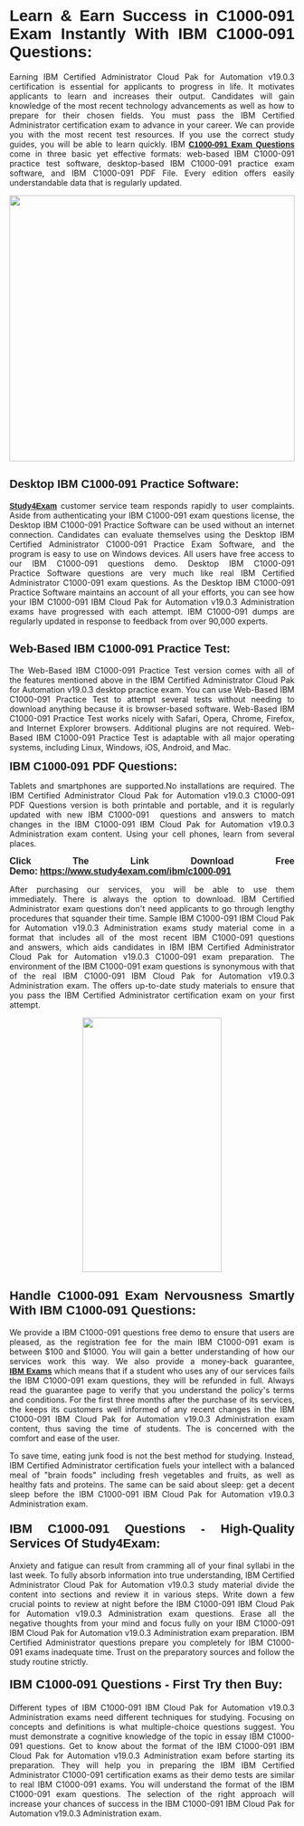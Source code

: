 <h1 style="text-align: justify;"><span style="font-family:Tahoma,Geneva,sans-serif;"><strong>Learn & Earn Success in C1000-091 Exam Instantly With IBM C1000-091 Questions:</strong></span></h1>

<p style="text-align: justify;">Earning IBM Certified Administrator Cloud Pak for Automation v19.0.3 certification is essential for applicants to progress in life. It motivates applicants to learn and increases their output. Candidates will gain knowledge of the most recent technology advancements as well as how to prepare for their chosen fields. You must pass the IBM Certified Administrator certification exam to advance in your career. We can provide you with the most recent test resources. If you use the correct study guides, you will be able to learn quickly. IBM <a href="https://www.study4exam.com/ibm/c1000-091" target="_blank"><span style="font-family:Tahoma,Geneva,sans-serif;"><strong>C1000-091 Exam Questions</strong></span></a> come in three basic yet effective formats: web-based IBM C1000-091 practice test software, desktop-based IBM C1000-091 practice exam software, and IBM C1000-091 PDF File. Every edition offers easily understandable data that is regularly updated.</p>

<p style="text-align: justify;"><a href="https://www.study4exam.com/ibm/c1000-091" target="_blank"><img alt="" src="https://lh3.googleusercontent.com/pw/AM-JKLVq_oPqfp0-n5zn4yqAoyjjcA2yO-jT5Cm68rj_xPcdsmakSaLzyxJ8unsRMKMdGkmOINvzyM17CwNHdrz3aK03FYcCewHDEYJs7lAvJLcrBifJ5qSpkhSIJgPhz-7dSY7ixq9ev6p4G2ds_VnujUaf=w1366-h530-no?authuser=0" style="width: 100%; height: 470px;" /></a></p>

<h2 style="text-align: justify;"><span style="font-family:Tahoma,Geneva,sans-serif;"><strong><span style="font-size:20px;">Desktop IBM C1000-091 Practice Software:</span></strong></span></h2>

<p style="text-align: justify;"><a href="https://www.study4exam.com/" target="_blank"><span style="font-family:Tahoma,Geneva,sans-serif;"><strong>Study4Exam</strong></span></a> customer service team responds rapidly to user complaints. Aside from authenticating your IBM C1000-091 exam questions license, the Desktop IBM C1000-091 Practice Software can be used without an internet connection. Candidates can evaluate themselves using the Desktop IBM Certified Administrator C1000-091 Practice Exam Software, and the program is easy to use on Windows devices. All users have free access to our IBM C1000-091 questions demo. Desktop IBM C1000-091 Practice Software questions are very much like real IBM Certified Administrator C1000-091 exam questions. As the Desktop IBM C1000-091 Practice Software maintains an account of all your efforts, you can see how your IBM C1000-091 IBM Cloud Pak for Automation v19.0.3 Administration exams have progressed with each attempt. IBM C1000-091 dumps are regularly updated in response to feedback from over 90,000 experts.</p>

<h2 style="text-align: justify;"><strong><span style="font-family:Tahoma,Geneva,sans-serif;"><span style="font-size:20px;">Web-Based IBM C1000-091 Practice Test:</span></span></strong></h2>

<p style="text-align: justify;">The Web-Based IBM C1000-091 Practice Test version comes with all of the features mentioned above in the IBM Certified Administrator Cloud Pak for Automation v19.0.3 desktop practice exam. You can use Web-Based IBM C1000-091 Practice Test to attempt several tests without needing to download anything because it is browser-based software. Web-Based IBM C1000-091 Practice Test works nicely with Safari, Opera, Chrome, Firefox, and Internet Explorer browsers. Additional plugins are not required. Web-Based IBM C1000-091 Practice Test is adaptable with all major operating systems, including Linux, Windows, iOS, Android, and Mac.</p>

<p style="text-align: justify;"><strong><span style="font-family:Tahoma,Geneva,sans-serif;"><span style="font-size:20px;">IBM C1000-091 PDF Questions:</span></span></strong></p>

<p style="text-align: justify;">Tablets and smartphones are supported.No installations are required. The IBM Certified Administrator Cloud Pak for Automation v19.0.3 C1000-091 PDF Questions version is both printable and portable, and it is regularly updated with new IBM C1000-091  questions and answers to match changes in the IBM C1000-091 IBM Cloud Pak for Automation v19.0.3 Administration exam content. Using your cell phones, learn from several places.</p>

<p style="text-align: justify;"><strong><span style="font-size:16px;"><span style="font-family:Tahoma,Geneva,sans-serif;">Click The Link Download Free Demo:</span></span></strong> <strong><span style="font-size:16px;"><span style="font-family:Tahoma,Geneva,sans-serif;"><a href="https://www.study4exam.com/ibm/c1000-091" target="_blank">https://www.study4exam.com/ibm/c1000-091</a></span></span></strong></p>

<p style="text-align: justify;">After purchasing our services, you will be able to use them immediately. There is always the option to download. IBM Certified Administrator exam questions don't need applicants to go through lengthy procedures that squander their time. Sample IBM C1000-091 IBM Cloud Pak for Automation v19.0.3 Administration exams study material come in a format that includes all of the most recent IBM C1000-091 questions and answers, which aids candidates in IBM IBM Certified Administrator Cloud Pak for Automation v19.0.3 C1000-091 exam preparation. The environment of the IBM C1000-091 exam questions is synonymous with that of the real IBM C1000-091 IBM Cloud Pak for Automation v19.0.3 Administration exam. The offers up-to-date study materials to ensure that you pass the IBM Certified Administrator certification exam on your first attempt.</p>

<p style="text-align: center;"><a href="https://www.study4exam.com/ibm/c1000-091" target="_blank"><img alt="" src="https://lh3.googleusercontent.com/pw/AM-JKLXfNjhwPiMVy0ctVShSUYpvTBudxxEKSjIvWyQcQ4fkjC7tw4fAHzQCxVumweZ4lZywWu345GH-ksy4ecL_MjJ_HOMVvBbLXRtkP9fACCrcmZAb4vVtcna_wHGfpzNHbsqs91m4DXRGfOMJpFZl-Ci9=w650-h649-no?authuser=0" style="width: 70%; height: 450px;" /></a></p>

<h2 style="text-align: justify;"><strong><span style="font-size:22px;"><span style="font-family:Tahoma,Geneva,sans-serif;">Handle C1000-091 Exam Nervousness Smartly With IBM C1000-091 Questions:</span></span></strong></h2>

<p style="text-align: justify;">We provide a IBM C1000-091 questions free demo to ensure that users are pleased, as the registration fee for the main IBM C1000-091 exam is between $100 and $1000. You will gain a better understanding of how our services work this way. We also provide a money-back guarantee, <a href="https://www.study4exam.com/ibm-exams" target="_blank"><span style="font-family:Tahoma,Geneva,sans-serif;"><strong>IBM Exams</strong></span></a> which means that if a student who uses any of our services fails the IBM C1000-091 exam questions, they will be refunded in full. Always read the guarantee page to verify that you understand the policy's terms and conditions. For the first three months after the purchase of its services, the keeps its customers well informed of any recent changes in the IBM C1000-091 IBM Cloud Pak for Automation v19.0.3 Administration exam content, thus saving the time of students. The is concerned with the comfort and ease of the user.</p>

<p style="text-align: justify;">To save time, eating junk food is not the best method for studying. Instead, IBM Certified Administrator certification fuels your intellect with a balanced meal of "brain foods" including fresh vegetables and fruits, as well as healthy fats and proteins. The same can be said about sleep: get a decent sleep before the IBM C1000-091 IBM Cloud Pak for Automation v19.0.3 Administration exam.</p>

<h3 style="text-align: justify;"><span style="font-family:Tahoma,Geneva,sans-serif;"><strong><span style="font-size:22px;">IBM C1000-091 Questions - High-Quality Services Of Study4Exam:</span></strong></span></h3>

<p style="text-align: justify;">Anxiety and fatigue can result from cramming all of your final syllabi in the last week. To fully absorb information into true understanding, IBM Certified Administrator Cloud Pak for Automation v19.0.3 study material divide the content into sections and review it in various steps. Write down a few crucial points to review at night before the IBM C1000-091 IBM Cloud Pak for Automation v19.0.3 Administration exam questions. Erase all the negative thoughts from your mind and focus fully on your IBM C1000-091 IBM Cloud Pak for Automation v19.0.3 Administration exam preparation. IBM Certified Administrator questions prepare you completely for IBM C1000-091 exams inadequate time. Trust on the preparatory sources and follow the study routine strictly. </p>

<h4 style="text-align: justify;"><span style="font-family:Tahoma,Geneva,sans-serif;"><strong><span style="font-size:22px;">IBM C1000-091 Questions - First Try then Buy:</span></strong></span></h4>

<p style="text-align: justify;">Different types of IBM C1000-091 IBM Cloud Pak for Automation v19.0.3 Administration exams need different techniques for studying. Focusing on concepts and definitions is what multiple-choice questions suggest. You must demonstrate a cognitive knowledge of the topic in essay IBM C1000-091 questions. Get to know about the format of the IBM C1000-091 IBM Cloud Pak for Automation v19.0.3 Administration exam before starting its preparation. They will help you in preparing the IBM IBM Certified Administrator C1000-091 certification exams as their demo tests are similar to real IBM C1000-091 exams. You will understand the format of the IBM C1000-091 exam questions. The selection of the right approach will increase your chances of success in the IBM C1000-091 IBM Cloud Pak for Automation v19.0.3 Administration exam.</p>
